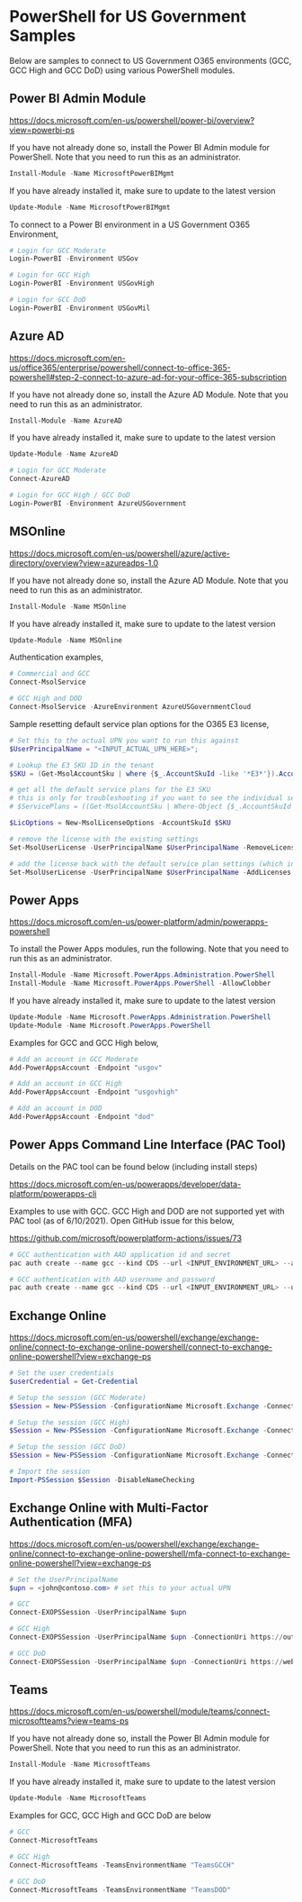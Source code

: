 # PowerShell for US Government Samples
Below are samples to connect to US Government O365 environments (GCC, GCC High and GCC DoD) using various PowerShell modules.

## Power BI Admin Module

https://docs.microsoft.com/en-us/powershell/power-bi/overview?view=powerbi-ps

If you have not already done so, install the Power BI Admin module for PowerShell.  Note that you need to run this as an administrator.

```powershell
Install-Module -Name MicrosoftPowerBIMgmt
```

If you have already installed it, make sure to update to the latest version

```powershell
Update-Module -Name MicrosoftPowerBIMgmt
```

To connect to a Power BI environment in a US Government O365 Environment,

```powershell
# Login for GCC Moderate
Login-PowerBI -Environment USGov

# Login for GCC High
Login-PowerBI -Environment USGovHigh

# Login for GCC DoD
Login-PowerBI -Environment USGovMil
```

## Azure AD

https://docs.microsoft.com/en-us/office365/enterprise/powershell/connect-to-office-365-powershell#step-2-connect-to-azure-ad-for-your-office-365-subscription

If you have not already done so, install the Azure AD Module.  Note that you need to run this as an administrator.

```powershell
Install-Module -Name AzureAD
```

If you have already installed it, make sure to update to the latest version

```powershell
Update-Module -Name AzureAD
```

```powershell
# Login for GCC Moderate
Connect-AzureAD

# Login for GCC High / GCC DoD
Login-PowerBI -Environment AzureUSGovernment
```

## MSOnline

https://docs.microsoft.com/en-us/powershell/azure/active-directory/overview?view=azureadps-1.0

If you have not already done so, install the Azure AD Module.  Note that you need to run this as an administrator.

```powershell
Install-Module -Name MSOnline
```

If you have already installed it, make sure to update to the latest version

```powershell
Update-Module -Name MSOnline
```

Authentication examples,

```powershell
# Commercial and GCC
Connect-MsolService

# GCC High and DOD
Connect-MsolService -AzureEnvironment AzureUSGovernmentCloud
```

Sample resetting default service plan options for the O365 E3 license,

```powershell
# Set this to the actual UPN you want to run this against
$UserPrincipalName = "<INPUT_ACTUAL_UPN_HERE>";

# Lookup the E3 SKU ID in the tenant
$SKU = (Get-MsolAccountSku | where {$_.AccountSkuId -like '*E3*'}).AccountSkuId

# get all the default service plans for the E3 SKU
# this is only for troubleshooting if you want to see the individual service plans
# $ServicePlans = ((Get-MsolAccountSku | Where-Object {$_.AccountSkuId -eq $SKU}).ServiceStatus | Select-Object ServicePlan -ExpandProperty ServicePlan)

$LicOptions = New-MsolLicenseOptions -AccountSkuId $SKU

# remove the license with the existing settings
Set-MsolUserLicense -UserPrincipalName $UserPrincipalName -RemoveLicenses $SKU

# add the license back with the default service plan settings (which inlcudes power apps and power automate)
Set-MsolUserLicense -UserPrincipalName $UserPrincipalName -AddLicenses $SKU -LicenseOptions $LicOptions
```

## Power Apps

https://docs.microsoft.com/en-us/power-platform/admin/powerapps-powershell

To install the Power Apps modules, run the following.  Note that you need to run this as an administrator.

```powershell
Install-Module -Name Microsoft.PowerApps.Administration.PowerShell
Install-Module -Name Microsoft.PowerApps.PowerShell -AllowClobber
```

If you have already installed it, make sure to update to the latest version

```powershell
Update-Module -Name Microsoft.PowerApps.Administration.PowerShell
Update-Module -Name Microsoft.PowerApps.PowerShell
```
Examples for GCC and GCC High below,
```powershell
# Add an account in GCC Moderate
Add-PowerAppsAccount -Endpoint "usgov" 

# Add an account in GCC High
Add-PowerAppsAccount -Endpoint "usgovhigh"

# Add an account in DOD
Add-PowerAppsAccount -Endpoint "dod"
```

## Power Apps Command Line Interface (PAC Tool)

Details on the PAC tool can be found below (including install steps)

https://docs.microsoft.com/en-us/powerapps/developer/data-platform/powerapps-cli

Examples to use with GCC.  GCC High and DOD are not supported yet with PAC tool (as of 6/10/2021).  Open GitHub issue for this below,

https://github.com/microsoft/powerplatform-actions/issues/73

```powershell
# GCC authentication with AAD application id and secret
pac auth create --name gcc --kind CDS --url <INPUT_ENVIRONMENT_URL> --applicationId <AAD_APP_ID> --clientSecret <AAD_APP_SECRET> --tenant <AAD_TENANT_ID> --cloud UsGov

# GCC authentication with AAD username and password
pac auth create --name gcc --kind CDS --url <INPUT_ENVIRONMENT_URL> --username <USERNAME@CONTOSO.COM> --password <PASSWORD> --cloud UsGov

```

## Exchange Online

https://docs.microsoft.com/en-us/powershell/exchange/exchange-online/connect-to-exchange-online-powershell/connect-to-exchange-online-powershell?view=exchange-ps

```powershell
# Set the user credentials
$userCredential = Get-Credential

# Setup the session (GCC Moderate)
$Session = New-PSSession -ConfigurationName Microsoft.Exchange -ConnectionUri https://outlook.office365.com/powershell-liveid/ -Credential $UserCredential -Authentication Basic -AllowRedirection

# Setup the session (GCC High)
$Session = New-PSSession -ConfigurationName Microsoft.Exchange -ConnectionUri https://outlook.office365.us/powershell-liveid/ -Credential $UserCredential -Authentication Basic -AllowRedirection

# Setup the session (GCC DoD)
$Session = New-PSSession -ConfigurationName Microsoft.Exchange -ConnectionUri https://webmail.apps.mil/powershell-liveid/ -Credential $UserCredential -Authentication Basic -AllowRedirection

# Import the session
Import-PSSession $Session -DisableNameChecking

```

## Exchange Online with Multi-Factor Authentication (MFA)

https://docs.microsoft.com/en-us/powershell/exchange/exchange-online/connect-to-exchange-online-powershell/mfa-connect-to-exchange-online-powershell?view=exchange-ps

```powershell
# Set the UserPrincipalName
$upn = <john@contoso.com> # set this to your actual UPN

# GCC
Connect-EXOPSSession -UserPrincipalName $upn

# GCC High
Connect-EXOPSSession -UserPrincipalName $upn -ConnectionUri https://outlook.office365.us/powershell-liveid -AzureADAuthorizationEndPointUri https://login.microsoftonline.us/common

# GCC DoD
Connect-EXOPSSession -UserPrincipalName $upn -ConnectionUri https://webmail.apps.mil/powershell-liveid -AzureADAuthorizationEndPointUri https://login.microsoftonline.us/common

```

## Teams
https://docs.microsoft.com/en-us/powershell/module/teams/connect-microsoftteams?view=teams-ps

If you have not already done so, install the Power BI Admin module for PowerShell.  Note that you need to run this as an administrator.

```powershell
Install-Module -Name MicrosoftTeams
```

If you have already installed it, make sure to update to the latest version

```powershell
Update-Module -Name MicrosoftTeams
```
Examples for GCC, GCC High and GCC DoD are below
```powershell
# GCC
Connect-MicrosoftTeams

# GCC High
Connect-MicrosoftTeams -TeamsEnvironmentName "TeamsGCCH"

# GCC DoD
Connect-MicrosoftTeams -TeamsEnvironmentName "TeamsDOD"
```
